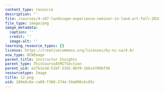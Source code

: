 ```yaml
---
content_type: resource
description: ''
file: /courses/4-s67-landscape-experience-seminar-in-land-art-fall-2016/289e6c8eca09f388274a59a090c6c85c_12.png
file_type: image/png
image_metadata:
  caption: ''
  credit: ''
  image-alt: ''
learning_resource_types: []
license: https://creativecommons.org/licenses/by-nc-sa/4.0/
ocw_type: OCWImage
parent_title: Instructor Insights
parent_type: ThisCourseAtMITSection
parent_uid: e27b1e3d-51bf-23d2-8bf0-1bbce709bf36
resourcetype: Image
title: 12.png
uid: 289e6c8e-ca09-f388-274a-59a090c6c85c
---
```

